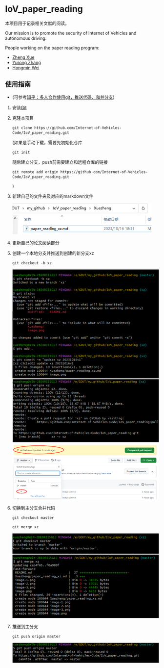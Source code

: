 # IoV_paper_reading

本项目用于记录相关文献的阅读。

Our mission is to promote the security of Internet of Vehicles and autonomous driving.

People working on the paper reading program:
- [Zheng Xue](./Xuezheng/paper_reading_xz.md)
- [Yurong Zhang](./Zhangyurong/paper_reading_zyr.md)
- [Hongmin Wei](./Weihongmin/paper_reading_whm.md)

## 使用指南
- (可参考[知乎：多人合作使用git，推送代码、和并分支](https://zhuanlan.zhihu.com/p/96518956#:~:text=%E5%8E%9F%E6%96%87%E5%9C%B0%E5%9D%80%EF%BC%9A%E5%A4%9A%E4%BA%BA%E5%90%88%E4%BD%9C%E4%BD%BF%E7%94%A8git%EF%BC%8C%E6%8E%A8%E9%80%81%E4%BB%A3%E7%A0%81%E3%80%81%E5%92%8C%E5%B9%B6%E5%88%86%E6%94%AF,%E4%B8%8B%E9%9D%A2%E5%B0%86%E4%BC%9A%E6%BC%94%E7%A4%BA%E5%A4%9A%E4%BA%BA%E5%90%88%E4%BD%9C%E5%86%99%E9%A1%B9%E7%9B%AE%E4%BD%BF%E7%94%A8git%E7%9A%84%E6%95%99%E7%A8%8B%EF%BC%9A%E5%88%9B%E5%BB%BA%E5%88%86%E6%94%AF%E3%80%81%E6%8E%A8%E9%80%81%E4%BB%A3%E7%A0%81%E3%80%81%E5%B0%86%E8%87%AA%E5%B7%B1%E7%9A%84%E5%88%86%E6%94%AF%E7%9A%84%E4%BB%A3%E7%A0%81%E5%92%8C%E4%B8%BB%E5%88%86%E6%94%AF%E5%90%88%E5%B9%B6%E3%80%82%20%E4%B8%8B%E9%9D%A2%E6%98%AF%E6%A8%A1%E4%BB%BF%E4%B8%A4%E4%B8%AA%E4%BA%BA%E5%90%88%E4%BD%9C%EF%BC%8C%E6%AF%8F%E4%B8%AA%E4%BA%BA%E4%B8%80%E4%B8%AA%E5%88%86%E6%94%AF%EF%BC%8C%E7%84%B6%E5%90%8E%E4%B8%80%E4%B8%AA%E4%B8%BB%E5%88%86%E6%94%AF1%E3%80%81%E5%88%9B%E2%80%A6))
1. 安装[Git](https://git-scm.com/)
   
2. 克隆本项目
   ```
   git clone https://github.com/Internet-of-Vehicles-Code/IoV_paper_reading.git
   ```
   (如果是手动下载，需要先初始化仓库
   ```
   git init
   ```
   随后建立分支，push前需要建立和远程仓库的链接
   ```
   git remote add origin https://github.com/Internet-of-Vehicles-Code/IoV_paper_reading.git
   ```
   )
3. 新建自己的文件夹及对应的markdown文件
   
   ![Alt text](./images/image.png)
4. 更新自己的论文阅读部分
5. 创建一个本地分支并推送到创建的新分支xz
   ```
   git checkout -b xz
   ```
   ![Alt text](./images/image-1.png)
   ![Alt text](./images/image-2.png)
   ![Alt text](./images/image-3.png)
6. 切换到主分支合并代码
   ```
   git checkout master
   ```
   ```
   git merge xz
   ```
   ![Alt text](./images/image-4.png)
   ![Alt text](./images/image-5.png)
7. 推送到主分支
   ```
   git push origin master
   ```
   ![Alt text](./images/image-6.png)